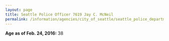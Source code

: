```yaml
---
layout: page
title: Seattle Police Officer 7619 Jay C. McNeil
permalink: /information/agencies/city_of_seattle/seattle_police_department/copbook/7619/
---
```


**Age as of Feb. 24, 2016:** 38
